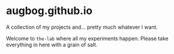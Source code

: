 augbog.github.io
================

A collection of my projects and... pretty much whatever I want.

Welcome to `the-lab` where all my experiments happen. Please take everything in here with a grain of salt.
